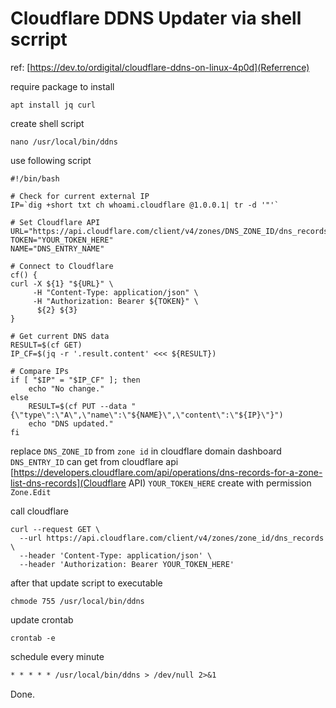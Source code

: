 # Cloudflare DDNS Updater via shell scrript

ref: [https://dev.to/ordigital/cloudflare-ddns-on-linux-4p0d](Referrence)

require package to install

```shell
apt install jq curl
```

create shell script

```shell
nano /usr/local/bin/ddns
```

use following script

```shell
#!/bin/bash

# Check for current external IP
IP=`dig +short txt ch whoami.cloudflare @1.0.0.1| tr -d '"'`

# Set Cloudflare API
URL="https://api.cloudflare.com/client/v4/zones/DNS_ZONE_ID/dns_records/DNS_ENTRY_ID"
TOKEN="YOUR_TOKEN_HERE"
NAME="DNS_ENTRY_NAME"

# Connect to Cloudflare
cf() {
curl -X ${1} "${URL}" \
     -H "Content-Type: application/json" \
     -H "Authorization: Bearer ${TOKEN}" \
      ${2} ${3}
}

# Get current DNS data
RESULT=$(cf GET)
IP_CF=$(jq -r '.result.content' <<< ${RESULT})

# Compare IPs
if [ "$IP" = "$IP_CF" ]; then
    echo "No change."
else
    RESULT=$(cf PUT --data "{\"type\":\"A\",\"name\":\"${NAME}\",\"content\":\"${IP}\"}")
    echo "DNS updated."
fi
```

replace `DNS_ZONE_ID` from `zone id` in cloudflare domain dashboard
`DNS_ENTRY_ID` can get from cloudflare api [https://developers.cloudflare.com/api/operations/dns-records-for-a-zone-list-dns-records](Cloudflare API)
`YOUR_TOKEN_HERE` create with permission `Zone.Edit`

call cloudflare

```shell
curl --request GET \
  --url https://api.cloudflare.com/client/v4/zones/zone_id/dns_records \
  --header 'Content-Type: application/json' \
  --header 'Authorization: Bearer YOUR_TOKEN_HERE'
```

after that update script to executable

```shell
chmode 755 /usr/local/bin/ddns
```

update crontab

```shell
crontab -e
```

schedule every minute

```txt
* * * * * /usr/local/bin/ddns > /dev/null 2>&1
```

Done.
